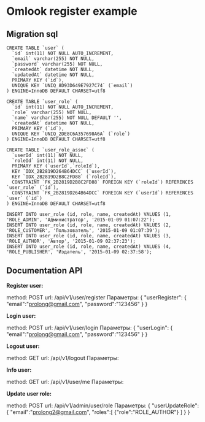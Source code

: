 Omlook register example
========================

Migration sql
--------------
```
CREATE TABLE `user` (
  `id` int(11) NOT NULL AUTO_INCREMENT,
  `email` varchar(255) NOT NULL,
  `password` varchar(255) NOT NULL,
  `createdAt` datetime NOT NULL,
  `updatedAt` datetime NOT NULL,
  PRIMARY KEY (`id`),
  UNIQUE KEY `UNIQ_8D93D649E7927C74` (`email`)
) ENGINE=InnoDB DEFAULT CHARSET=utf8

CREATE TABLE `user_role` (
  `id` int(11) NOT NULL AUTO_INCREMENT,
  `role` varchar(255) NOT NULL,
  `name` varchar(255) NOT NULL DEFAULT '',
  `createdAt` datetime NOT NULL,
  PRIMARY KEY (`id`),
  UNIQUE KEY `UNIQ_2DE8C6A357698A6A` (`role`)
) ENGINE=InnoDB DEFAULT CHARSET=utf8

CREATE TABLE `user_role_assoc` (
  `userId` int(11) NOT NULL,
  `roleId` int(11) NOT NULL,
  PRIMARY KEY (`userId`,`roleId`),
  KEY `IDX_2B2819D264B64DCC` (`userId`),
  KEY `IDX_2B2819D2B8C2FD88` (`roleId`),
  CONSTRAINT `FK_2B2819D2B8C2FD88` FOREIGN KEY (`roleId`) REFERENCES `user_role` (`id`),
  CONSTRAINT `FK_2B2819D264B64DCC` FOREIGN KEY (`userId`) REFERENCES `user` (`id`)
) ENGINE=InnoDB DEFAULT CHARSET=utf8

INSERT INTO user_role (id, role, name, createdAt) VALUES (1, 'ROLE_ADMIN', 'Администратор', '2015-01-09 01:07:22');
INSERT INTO user_role (id, role, name, createdAt) VALUES (2, 'ROLE_CUSTOMER', 'Пользователь', '2015-01-09 01:07:39');
INSERT INTO user_role (id, role, name, createdAt) VALUES (3, 'ROLE_AUTHOR', 'Автор', '2015-01-09 02:37:23');
INSERT INTO user_role (id, role, name, createdAt) VALUES (4, 'ROLE_PUBLISHER', 'Издатель', '2015-01-09 02:37:58');
```

Documentation API
--------------

<b>Register user:</b>

method: POST
url: /api/v1/user/register
Параметры:
{
    "userRegister":
    {
        "email":"prolong@gmail.com",
        "password":"123456"
    }
}

<b>Login user:</b>

method: POST
url: /api/v1/user/login
Параметры:
{
    "userLogin":
    {
        "email":"prolong@gmail.com",
        "password":"123456"
    }
}

<b>Logout user:</b>

method: GET
url: /api/v1/logout
Параметры:


<b>Info user:</b>

method: GET
url: /api/v1/user/me
Параметры:


<b>Update user role:</b>

method: POST
url: /api/v1/admin/user/role
Параметры:
{
    "userUpdateRole":
    {
        "email":"prolong2@gmail.com",
        "roles":[
          {"role":"ROLE_AUTHOR"}
        ]
    }
}
